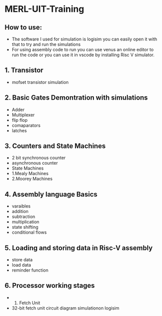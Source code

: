 # MERL-UIT-Training
## How to use:
 - The software I used for simulation is logisim you can easily open it with that to try and run the simulations
 - For using assembly code to run you can use venus an online editor to run the code or you can use it in vscode by installing Risc V simulator.


## 1. Transistor
 - mofset transistor simulation

## 2. Basic Gates Demontration with simulations
 - Adder
 - Multiplexer
 - flip flop
 - comaparators
 - latches

## 3. Counters and State Machines
 - 2 bit synchronous counter
 - asynchronous counter
 - State Machines
 -  1.Mealy Machines
 -  2.Moorey Machines
 
## 4. Assembly language Basics
 - varaibles
 - addition
 - subtraction
 - multiplication
 - state shifting
 - conditional flows

## 5. Loading and storing data in Risc-V assembly 
 - store data
 - load data
 - reminder function

## 6. Processor working stages
 - 1. Fetch Unit
 -    32-bit fetch unit circuit diagram simulationon logisim
